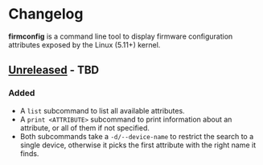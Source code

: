 # Changelog

**firmconfig** is a command line tool to display firmware configuration attributes exposed by the Linux (5.11+) kernel.

<!-- next-header -->
## [Unreleased] - TBD

### Added

* A `list` subcommand to list all available attributes.
* A `print <ATTRIBUTE>` subcommand to print information about an attribute, or all of them if not specified.
* Both subcommands take a `-d/--device-name` to restrict the search to a single device, otherwise it picks the first attribute with the right name it finds.

<!-- next-url -->
[Unreleased]: https://github.com/gourlaysama/girouette/compare/757e73c...HEAD